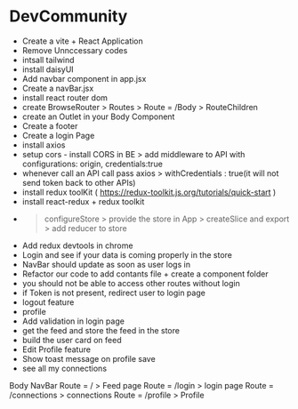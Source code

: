 # DevCommunity

- Create a vite + React Application
- Remove Unnccessary codes
- intsall tailwind
- install daisyUI 
- Add navbar component in app.jsx
- Create a navBar.jsx 
- install react router dom
- create BrowseRouter > Routes > Route = /Body > RouteChildren
- create an Outlet in your Body Component
- Create a footer
- Create a login Page
- install axios
- setup cors - install CORS in BE > add middleware to API with configurations: origin, credentials:true
- whenever call an API call pass axios > withCredentials : true(it will not send token back to other APIs)
- install redux toolKit ( https://redux-toolkit.js.org/tutorials/quick-start )
- install react-redux + redux toolkit 
- > configureStore > provide the store in App > createSlice and export > add reducer to store
- Add redux devtools in chrome
- Login and see if your data is coming properly in the store
- NavBar should update as soon as user logs in
- Refactor our code to add contants file + create a component folder
- you should not be able to access other routes without login
- if Token is not present, redirect user to login page
- logout feature
- profile
- Add validation in login page
- get the feed and store the feed in the store
- build the user card on feed
- Edit Profile feature
- Show toast message on profile save
- see all my connections








Body 
   NavBar
   Route = / > Feed page
   Route = /login > login page 
   Route = /connections > connections
   Route = /profile > Profile

